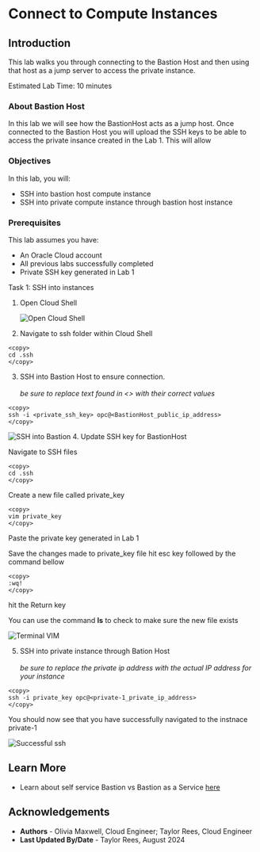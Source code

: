 # Connect to Compute Instances

## Introduction

This lab walks you through connecting to the Bastion Host and then using that host as a jump server to access the private instance. 

Estimated Lab Time: 10 minutes

### About Bastion Host

In this lab we will see how the BastionHost acts as a jump host. Once connected to the Bastion Host you will upload the SSH keys to be able to access the private insance created in the Lab 1. This will allow 

### Objectives


In this lab, you will:
* SSH into bastion host compute instance 
* SSH into private compute instance through bastion host instance


### Prerequisites 

This lab assumes you have:
* An Oracle Cloud account
* All previous labs successfully completed
* Private SSH key generated in Lab 1


Task 1: SSH into instances


1. Open Cloud Shell

	![Open Cloud Shell](images/cloud-shell.png)

2. Navigate to ssh folder within Cloud Shell 

```
<copy>
cd .ssh 
</copy>
```

3. SSH into Bastion Host to ensure connection.  <br><br>
*be sure to replace text found in <> with their correct values*

```
<copy>
ssh -i <private_ssh_key> opc@<BastionHost_public_ip_address> 
</copy>
```

  ![SSH into Bastion](images/ssh.png)
4. Update SSH key for BastionHost 

Navigate to SSH files

```
<copy>
cd .ssh
</copy>
```

Create a new file called private_key

```
<copy>
vim private_key
</copy>
```

Paste the private key generated in Lab 1

Save the changes made to private_key file 
hit esc key followed by the command bellow 

```
<copy>
:wq!
</copy>
```
hit the Return key

You can use the command **ls** to check to make sure the new file exists 

![Terminal VIM](images/vim.png)

5. SSH into private instance through Bation Host <br><br>
*be sure to replace the private ip address with the actual IP address for your instance*

```
<copy>
ssh -i private_key opc@<private-1_private_ip_address> 
</copy>
```

You should now see that you have successfully navigated to the instnace private-1 


![Successful ssh](images/private1.png)

## Learn More


* Learn about self service Bastion vs Bastion as a Service [here](https://blogs.oracle.com/ateam/post/simplify-secure-access-to-oracle-workloads-using-bastions)


## Acknowledgements
* **Authors** - Olivia Maxwell, Cloud Engineer; Taylor Rees, Cloud Engineer
* **Last Updated By/Date** - Taylor Rees, August 2024
